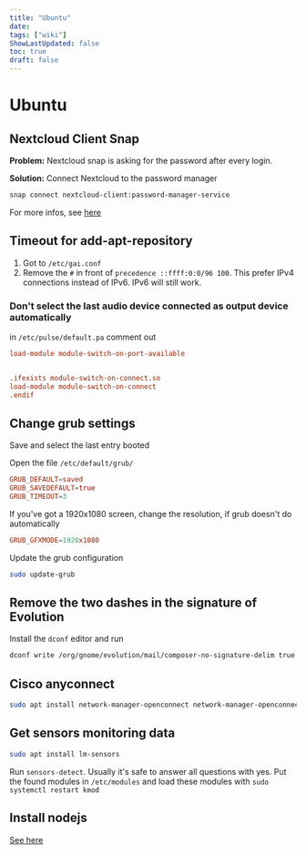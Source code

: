 ```yaml
---
title: "Ubuntu"
date: 
tags: ["wiki"]
ShowLastUpdated: false
toc: true
draft: false
---
```


# Ubuntu

## Nextcloud Client Snap

**Problem:** Nextcloud snap is asking for the password after
every login.

**Solution:** Connect Nextcloud to the password manager

```sh
snap connect nextcloud-client:password-manager-service
```

For more infos, see [here](https://forum.snapcraft.io/t/nextcloud-client-snap-doesnt-remember-password/4270)

## Timeout for add-apt-repository

1. Got to `/etc/gai.conf`
2. Remove the `#` in front of `precedence ::ffff:0:0/96 100`. This prefer
   IPv4 connections instead of IPv6. IPv6 will still work.

### Don't select the last audio device connected as output device automatically

in `/etc/pulse/default.pa` comment out

```conf
load-module module-switch-on-port-available


.ifexists module-switch-on-connect.so
load-module module-switch-on-connect
.endif
```

## Change grub settings

Save and select the last entry booted

Open the file `/etc/default/grub/`

```conf
GRUB_DEFAULT=saved
GRUB_SAVEDEFAULT=true
GRUB_TIMEOUT=3
```

If you've got a 1920x1080 screen, change the resolution, if grub doesn't do automatically

```conf
GRUB_GFXMODE=1920x1080
```

Update the grub configuration

```bash
sudo update-grub
```

## Remove the two dashes in the signature of Evolution

Install the `dconf` editor and run

```sh
dconf write /org/gnome/evolution/mail/composer-no-signature-delim true
```

## Cisco anyconnect

```sh
sudo apt install network-manager-openconnect network-manager-openconnect-gnome
```

## Get sensors monitoring data

```sh
sudo apt install lm-sensors
```

Run `sensors-detect`. Usually it's safe to answer all questions with yes.
Put the found modules in `/etc/modules` and load these modules with
`sudo systemctl restart kmod`

## Install nodejs

[See here](https://github.com/nodesource/distributions/blob/master/README.md)

